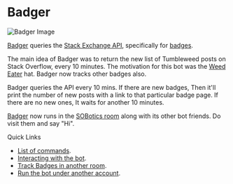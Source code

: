 # Badger 

![Badger Image](https://i.stack.imgur.com/IuV0f.jpg)

[Badger](http://codereview.stackexchange.com/questions/148570/badger-the-tumbleweed-detector)  queries the [Stack Exchange API](http://api.stackexchange.com/), specifically for [badges](https://api.stackexchange.com/docs/badges). 

The main idea of Badger was to return the new list of Tumbleweed posts on Stack Overflow, every 10 minutes. The motivation for this bot was the [Weed Eater](http://winterbash2015.stackexchange.com/weed-eater) hat. Badger now tracks other badges also. 

Badger queries the API every 10 mins. If there are new badges, Then it'll print the number of new posts with a link to that particular badge page. If there are no new ones, It waits for another 10 minutes. 

[Badger](http://stackoverflow.com/users/7240793/badger) now runs in the [SOBotics room](http://chat.stackoverflow.com/rooms/111347/sobotics) along with its other bot friends. Do visit them and say "Hi". 


Quick Links

- [List of commands](/Badger/commands). 
- [Interacting with the bot](/Badger/interact). 
- [Track Badges in another room](/Badger/invite).
- [Run the bot under another account](/Badger/runbot).